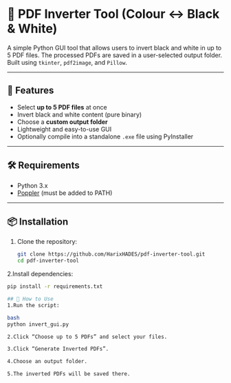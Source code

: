 # 🧾 PDF Inverter Tool (Colour ↔ Black & White)

A simple Python GUI tool that allows users to invert black and white in up to 5 PDF files. The processed PDFs are saved in a user-selected output folder. Built using `tkinter`, `pdf2image`, and `Pillow`.

---

## 📌 Features

- Select **up to 5 PDF files** at once
- Invert black and white content (pure binary)
- Choose a **custom output folder**
- Lightweight and easy-to-use GUI
- Optionally compile into a standalone `.exe` file using PyInstaller

---

## 🛠️ Requirements

- Python 3.x
- [Poppler](https://github.com/oschwartz10612/poppler-windows/releases) (must be added to PATH)

---

## 📦 Installation

1. Clone the repository:
   ```bash
   git clone https://github.com/HarixHADES/pdf-inverter-tool.git
   cd pdf-inverter-tool
2.Install dependencies:
 ```bash
pip install -r requirements.txt

## 🚀 How to Use
1.Run the script:

bash
python invert_gui.py

2.Click “Choose up to 5 PDFs” and select your files.

3.Click “Generate Inverted PDFs”.

4.Choose an output folder.

5.The inverted PDFs will be saved there.


